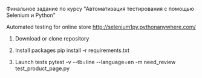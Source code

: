 Финальное задание по курсу "Автоматизация тестирования с помощью Selenium и Python"

Automated testing for online store http://selenium1py.pythonanywhere.com/

1. Download or clone repository

2. Install packages pip install -r requirements.txt

3. Launch tests pytest -v --tb=line --language=en -m need_review test_product_page.py